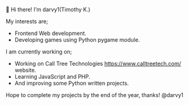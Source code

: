 👋 Hi there! I’m darvy1(Timothy K.)

My interests are;
- Frontend Web development.
- Developing games using Python pygame module.

I am currently working on;
- Working on Call Tree Technologies https://www.calltreetech.com/ website.
- Learning JavaScript and PHP.
- And improving some Python written projects.

Hope to complete my projects by the end of the year, thanks! 
@darvy1
